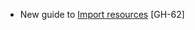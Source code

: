- New guide to [Import resources](https://registry.terraform.io/providers/vmware/vcfa/latest/docs/guides/importing_resources) [GH-62]
